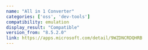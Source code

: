 ```yaml
---
name: "All in 1 Converter"
categories: ['oss', 'dev-tools']
compatibility: emulation
display_result: "Compatible"
version_from: "8.5.2.0"
link: https://apps.microsoft.com/detail/9WZDNCRDQHRB
---
```

